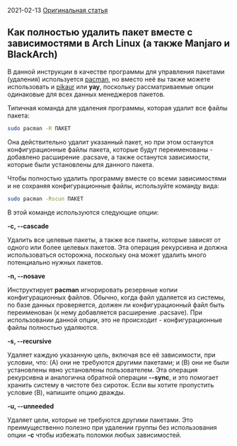 2021-02-13
[Оригинальная статья](https://blackarch.ru/?p=1313)
## Как полностью удалить пакет вместе с зависимостями в Arch Linux (а также Manjaro и BlackArch)

В данной инструкции в качестве программы для управления пакетами (удаления) используется [pacman](https://blackarch.ru/?p=122), но вместо неё вы также можете использовать и [pikaur](https://blackarch.ru/?p=1151) или **yay**, поскольку рассматриваемые опции одинаковые для всех данных менеджеров пакетов.

Типичная команда для удаления программы, которая удалит все файлы пакета:

```bash
sudo pacman -R ПАКЕТ
```

Она действительно удалит указанный пакет, но при этом останутся конфигурационные файлы пакета, которые будут переименованы - добавлено расширение .pacsave, а также останутся зависимости, которые были установлены для данного пакета.

Чтобы полностью удалить программу вместе со всеми зависимостями и не сохраняя конфигурационные файлы, используйте команду вида:

```bash
sudo pacman -Rscun ПАКЕТ
```

В этой команде используются следующие опции:

**-c, --cascade**

Удалить все целевые пакеты, а также все пакеты, которые зависят от одного или более целевых пакетов. Эта операция рекурсивна и должна использоваться осторожна, поскольку она может удалить много потенциально нужных пакетов.

**-n, --nosave**

Инструктирует **pacman** игнорировать резервные копии конфигурационных файлов. Обычно, когда файл удаляется из системы, по базе данных проверяется, должен ли конфигурационный файл быть переименован (к нему добавляется расширение .pacsave). При использовании данной опции, это не происходит - конфигурационные файлы полностью удаляются.

**-s, --recursive**

Удаляет каждую указанную цель, включая все её зависимости, при условии, что: (A) они не требуются другими пакетами; и (B) они не были установлены явно установлены пользователем. Эта операция рекурсивна и аналогична обратной операции **--sync**, и это помогает хранить систему в чистоте без сироток. Если вы хотите пропустить условие (B), напишите опцию дважды.

**-u, --unneeded**

Удаляет цели, которые не требуются другими пакетами. Это преимущественно полезно при удалении группы без использования опции **-c** чтобы избежать поломки любых зависимостей.